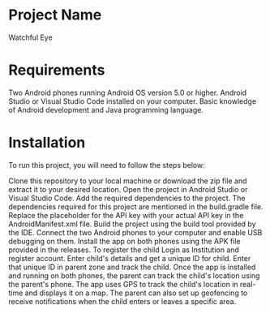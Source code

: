 # Project Name
Watchful Eye

# Requirements
Two Android phones running Android OS version 5.0 or higher.
Android Studio or Visual Studio Code installed on your computer.
Basic knowledge of Android development and Java programming language.

# Installation
To run this project, you will need to follow the steps below:

Clone this repository to your local machine or download the zip file and extract it to your desired location.
Open the project in Android Studio or Visual Studio Code.
Add the required dependencies to the project. The dependencies required for this project are mentioned in the build.gradle file.
Replace the placeholder for the API key with your actual API key in the AndroidManifest.xml file.
Build the project using the build tool provided by the IDE.
Connect the two Android phones to your computer and enable USB debugging on them.
Install the app on both phones using the APK file provided in the releases.
To register the child Login as Institution and register account.
Enter child's details and get a unique ID for child.
Enter that unique ID in parent zone and track the child.
Once the app is installed and running on both phones, the parent can track the child's location using the parent's phone. The app uses GPS to track the child's location in real-time and displays it on a map. The parent can also set up geofencing to receive notifications when the child enters or leaves a specific area.
